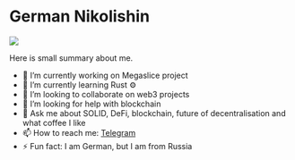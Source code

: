 # German Nikolishin
![](https://www.codewars.com/users/SkymanOne/badges/large)


Here is small summary about me.

- 🔭 I’m currently working on Megaslice project
- 🌱 I’m currently learning Rust ⚙️
- 👯 I’m looking to collaborate on web3 projects
- 🤔 I’m looking for help with blockchain 
- 💬 Ask me about SOLID, DeFi, blockchain, future of decentralisation and what coffee I like
- 📫 How to reach me: [Telegram](https://t.me/SkymanOne)
- ⚡ Fun fact: I am German, but I am from Russia

